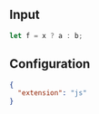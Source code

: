 
## Input
```javascript input
let f = x ? a : b;
```

## Configuration
```json configuration
{
  "extension": "js"
}
```
